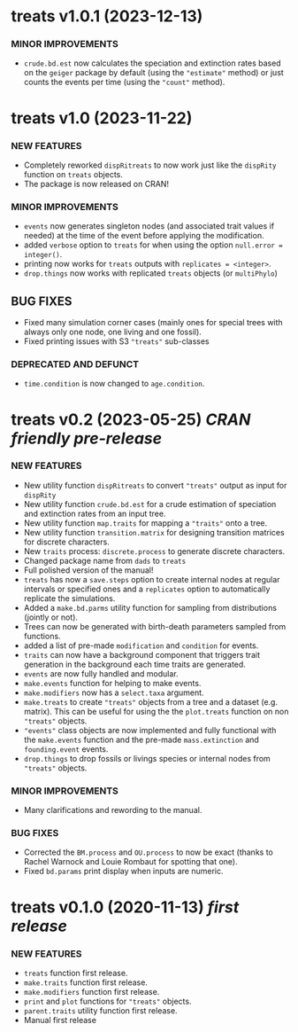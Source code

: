 treats v1.0.1 (2023-12-13) 
=========================

### MINOR IMPROVEMENTS

 * `crude.bd.est` now calculates the speciation and extinction rates based on the `geiger` package by default (using the `"estimate"` method) or just counts the events per time (using the `"count"` method).

treats v1.0 (2023-11-22) 
=========================

### NEW FEATURES

 * Completely reworked `dispRitreats` to now work just like the `dispRity` function on `treats` objects.
 * The package is now released on CRAN!

### MINOR IMPROVEMENTS

 * `events` now generates singleton nodes (and associated trait values if needed) at the time of the event before applying the modification.
 * added `verbose` option to `treats` for when using the option `null.error = integer()`.
 * printing now works for `treats` outputs with `replicates = <integer>`.
 * `drop.things` now works with replicated `treats` objects (or `multiPhylo`)

## BUG FIXES
 
 * Fixed many simulation corner cases (mainly ones for special trees with always only one node, one living and one fossil).
 * Fixed printing issues with S3 `"treats"` sub-classes

### DEPRECATED AND DEFUNCT

 * `time.condition` is now changed to `age.condition`.


treats v0.2 (2023-05-25) *CRAN friendly pre-release*
=========================

### NEW FEATURES

 * New utility function `dispRitreats` to convert `"treats"` output as input for `dispRity`
 * New utility function `crude.bd.est` for a crude estimation of speciation and extinction rates from an input tree.
 * New utility function `map.traits` for mapping a `"traits"` onto a tree.
 * New utility function `transition.matrix` for designing transition matrices for discrete characters.
 * New `traits` process: `discrete.process` to generate discrete characters.
 * Changed package name from `dads` to `treats`
 * Full polished version of the manual!
 * `treats` has now a `save.steps` option to create internal nodes at regular intervals or specified ones and a `replicates` option to automatically replicate the simulations.
 * Added a `make.bd.parms` utility function for sampling from distributions (jointly or not).
 * Trees can now be generated with birth-death parameters sampled from functions.
 * added a list of pre-made `modification` and `condition` for events.
 * `traits` can now have a background component that triggers trait generation in the background each time traits are generated.
 * `events` are now fully handled and modular.
 * `make.events` function for helping to make events.
 * `make.modifiers` now has a `select.taxa` argument.
 * `make.treats` to create `"treats"` objects from a tree and a dataset (e.g. matrix). This can be useful for using the the `plot.treats` function on non `"treats"` objects. 
 * `"events"` class objects are now implemented and fully functional with the `make.events` function and the pre-made `mass.extinction` and `founding.event` events.
 * `drop.things` to drop fossils or livings species or internal nodes from `"treats"` objects.

### MINOR IMPROVEMENTS

 * Many clarifications and rewording to the manual.

### BUG FIXES

 * Corrected the `BM.process` and `OU.process` to now be exact (thanks to Rachel Warnock and Louie Rombaut for spotting that one).
 * Fixed `bd.params` print display when inputs are numeric.

treats v0.1.0 (2020-11-13) *first release*
=========================

### NEW FEATURES
 
 * `treats` function first release.
 * `make.traits` function first release.
 * `make.modifiers` function first release.
 * `print` and `plot` functions for `"treats"` objects.
 * `parent.traits` utility function first release.
 * Manual first release

<!-- ### MINOR IMPROVEMENTS

 * INIT

### BUG FIXES

 * INIT
 -->